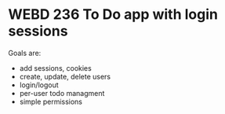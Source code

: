 # WEBD 236 To Do app with login sessions

Goals are:
  - add sessions, cookies
  - create, update, delete users
  - login/logout
  - per-user todo managment
  - simple permissions

